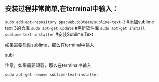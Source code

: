 
## 安装过程非常简单,在terminal中输入：

`sudo add-apt-repository ppa:webupd8team/sublime-text-3` #添加sublime text 3的仓库
`sudo apt-get update` #更新软件库
`sudo apt-get install sublime-text-installer` #安装Sublime Text

如果需要启动sublime，那么在terminal中输入

subl

注意，如果需要卸载，那么在terminal中输入

`sudo apt-get remove sublime-text-installer`

